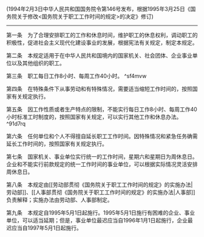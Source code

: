 (1994年2月3日中华人民共和国国务院令第146号发布，根据1995年3月25日《国务院关于修改<国务院关于职工工作时间的规定>的决定》修订)
___
第一条　为了合理安排职工的工作和休息时间，维护职工的休息权利，调动职工的积极性，促进社会主义现代化建设事业的发展，根据宪法有关规定，制定本规定。

第二条　本规定适用于在中华人民共和国境内的国家机关、社会团体、企业事业单位以及其他组织的职工。

第三条　职工每日工作8小时、每周工作40小时。 ^sf4mvw

第四条　在特殊条件下从事劳动和有特殊情况，需要适当缩短工作时间的，按照国家有关规定执行。

第五条　因工作性质或者生产特点的限制，不能实行每日工作8小时、每周工作40小时标准工时制度的，按照国家有关规定，可以实行其他工作和休息办法。 ^91d7rq

第六条　任何单位和个人不得擅自延长职工工作时间。因特殊情况和紧急任务确需延长工作时间的，按照国家有关规定执行。

第七条　国家机关、事业单位实行统一的工作时间，星期六和星期日为周休息日。
企业和不能实行前款规定的统一工作时间的事业单位，可以根据实际情况灵活安排周休息日。

第八条　本规定由[[劳动部贯彻《国务院关于职工工作时间的规定》的实施办法|劳动部]]、[[人事部贯彻《国务院关于职工工作时间的规定》的实施办法|人事部]]负责解释；实施办法由劳动部、人事部制定。

第九条　本规定自1995年5月1日起施行。1995年5月1日施行有困难的企业、事业单位，可以适当延期；但是，事业单位最迟应当自1996年1月1日起施行，企业最迟应当自1997年5月1日起施行。
